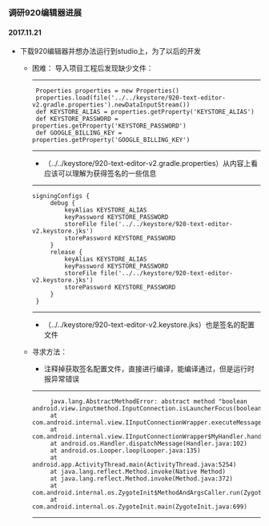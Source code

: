### 调研920编辑器进展

#### 2017.11.21
  - 下载920编辑器并想办法运行到studio上，为了以后的开发
    -  困难： 导入项目工程后发现缺少文件：
    
       ***
            Properties properties = new Properties()
            properties.load(file('../../keystore/920-text-editor-v2.gradle.properties').newDataInputStream())
            def KEYSTORE_ALIAS = properties.getProperty('KEYSTORE_ALIAS')
            def KEYSTORE_PASSWORD = properties.getProperty('KEYSTORE_PASSWORD')
            def GOOGLE_BILLING_KEY = properties.getProperty('GOOGLE_BILLING_KEY')
       ***
       -  （../../keystore/920-text-editor-v2.gradle.properties）从内容上看应该可以理解为获得签名的一些信息
       
       ***
           signingConfigs {
                debug {
                    keyAlias KEYSTORE_ALIAS
                    keyPassword KEYSTORE_PASSWORD
                    storeFile file('../../keystore/920-text-editor-v2.keystore.jks')
                    storePassword KEYSTORE_PASSWORD
                }
                release {
                    keyAlias KEYSTORE_ALIAS
                    keyPassword KEYSTORE_PASSWORD
                    storeFile file('../../keystore/920-text-editor-v2.keystore.jks')
                    storePassword KEYSTORE_PASSWORD
                }
            }
       ***
       -  （../../keystore/920-text-editor-v2.keystore.jks）也是签名的配置文件
    -  寻求方法：
       - 注释掉获取签名配置文件，直接进行编译，能编译通过，但是运行时报异常错误
       ***
                java.lang.AbstractMethodError: abstract method "boolean android.view.inputmethod.InputConnection.isLauncherFocus(boolean)"
                at com.android.internal.view.IInputConnectionWrapper.executeMessage(IInputConnectionWrapper.java:300)
                at com.android.internal.view.IInputConnectionWrapper$MyHandler.handleMessage(IInputConnectionWrapper.java:79)
                at android.os.Handler.dispatchMessage(Handler.java:102)
                at android.os.Looper.loop(Looper.java:135)
                at android.app.ActivityThread.main(ActivityThread.java:5254)
                at java.lang.reflect.Method.invoke(Native Method)
                at java.lang.reflect.Method.invoke(Method.java:372)
                at com.android.internal.os.ZygoteInit$MethodAndArgsCaller.run(ZygoteInit.java:904)
                at com.android.internal.os.ZygoteInit.main(ZygoteInit.java:699)
       ***
    
      
